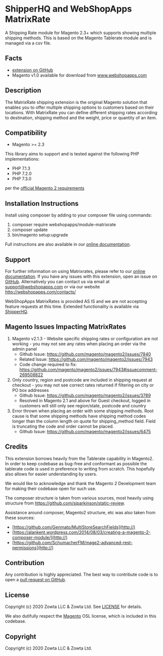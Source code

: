 # ShipperHQ and WebShopApps MatrixRate
A Shipping Rate module for Magento 2.3+ which supports showing multiple shipping methods. This is based on the Magento Tablerate module and is managed via a csv file.

Facts
-----
- [extension on GitHub](https://github.com/webshopapps/module-matrixrate)
- Magento v1.0 available for download from www.webshopapps.com

Description
-----------
The MatrixRate shipping extension is the original Magento solution that enables you to offer multiple shipping options to customers based on their locations. With MatrixRate you can define different shipping rates according to destination, shipping method and the weight, price or quantity of an item.

Compatibility
-------------
- Magento >= 2.3

This library aims to support and is tested against the following PHP
implementations:

* PHP 7.1.3
* PHP 7.2.0
* PHP 7.3.0

per the [official Magento 2 requirements](https://devdocs.magento.com/guides/v2.3/install-gde/system-requirements-tech.html)

Installation Instructions
-------------------------
Install using composer by adding to your composer file using commands:

1. composer require webshopapps/module-matrixrate
2. composer update
3. bin/magento setup:upgrade

Full instructions are also available in our [online documentation](http://docs.shipperhq.com/installing-the-magento-2-webshopapps-matrixrate-extension/).

Support
-------
For further information on using Matrixrates, please refer to our [online documentation](http://docs.shipperhq.com/category/troubleshooting/ecommerce-platform/matrixrates/).
If you have any issues with this extension, open an issue on [GitHub](https://github.com/webshopapps/module-matrixrate/issues). Alternatively you can contact us via email at support@webshopapps.com or via our website http://webshopapps.com/contacts/
 

WebShopApps MatrixRates is provided AS IS and we are not accepting feature requests at this time. Extended functionality is available via [ShipperHQ](https://www.shipperhq.com).

Magento Issues Impacting MatrixRates
-------
1. Magento v2.1.3 - Website specific shipping rates or configuration are not working - you may not see any rates when placing an order via the admin panel
    - Github Issue: https://github.com/magento/magento2/issues/7840
    - Related Issue: https://github.com/magento/magento2/issues/7943
    - Code change required to fix: https://github.com/magento/magento2/issues/7943#issuecomment-269508822
2. Only country, region and postcode are included in shipping request at checkout - you may not see correct rates returned if filtering on city or PO box addresses
    - Github Issue: https://github.com/magento/magento2/issues/3789
    - Resolved in Magento 2.1 and above for Guest checkout, logged in customers will still only see region/state, postcode and country
3. Error thrown when placing an order with some shipping methods. Root cause is that some shipping methods have shipping method codes longer than the column length on quote for shipping_method field. Field is truncating the code and order cannot be placed. 
   - Github Issue: https://github.com/magento/magento2/issues/6475
 
Credits
---------
This extension borrows heavily from the Tablerate capability in Magento2.  In order to keep codebase as bug-free and
conformant as possible the tablerate code is used in preference to writing from scratch.  This hopefully also
allows for easier understanding by users.

We would like to acknowledge and thank the Magento 2 Development team for making their codebase open for such use.

The composer structure is taken from various sources, most heavily using structure from https://github.com/sjparkinson/static-review.

Assistance around composer, Magento2 structure, etc was also taken from these sources:

* [https://github.com/Genmato/MultiStoreSearchFields](http://)
* [https://alankent.wordpress.com/2014/08/03/creating-a-magento-2-composer-module/](http://)
* [https://github.com/SchumacherFM/mage2-advanced-rest-permissions](http://)

Contribution
------------
Any contribution is highly appreciated. The best way to contribute code is to open a [pull request on GitHub](https://help.github.com/articles/using-pull-requests).

License
-------
Copyright (c) 2020 Zowta LLC & Zowta Ltd. See [LICENSE][] for details.

We also dutifully respect the [Magento][] OSL license, which is included in this codebase.


[license]: LICENSE.md
[magento]: Magento2_LICENSE.md

Copyright
---------
Copyright (c) 2020 Zowta LLC & Zowta Ltd.



